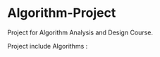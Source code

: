# Algorithm-Project

Project for Algorithm Analysis and Design Course.

Project include Algorithms : 
